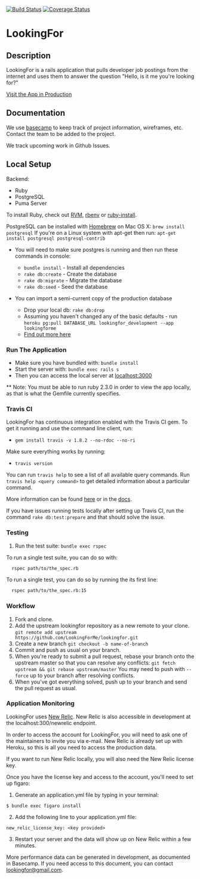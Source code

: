 [![Build Status](https://travis-ci.org/LookingForMe/lookingfor.svg?branch=master)](https://travis-ci.org/LookingForMe/lookingfor)
[![Coverage Status](https://coveralls.io/repos/github/LookingForMe/lookingfor/badge.svg?branch=master)](https://coveralls.io/github/LookingForMe/lookingfor?branch=master)

# LookingFor

## Description
LookingFor is a rails application that pulls developer job postings from the internet and uses them to answer the question "Hello, is it me you're looking for?"

[Visit the App in Production](https://lookingforme.herokuapp.com/)

## Documentation
We use [basecamp](https://3.basecamp.com/3278136/projects/495148) to keep track of project information, wireframes, etc. Contact the team to be added to the project.

We track upcoming work in Github Issues.

## Local Setup

Backend:

- Ruby
- PostgreSQL
- Puma Server

To install Ruby, check out [RVM](https://rvm.io), [rbenv](https://github.com/sstephenson/rbenv) or [ruby-install](https://github.com/postmodern/ruby-install).

PostgreSQL can be installed with [Homebrew](http://brew.sh) on Mac OS X: `brew install postgresql`
If you're on a Linux system with apt-get then run: `apt-get install postgresql postgresql-contrib`

* You will need to make sure postgres is running and then run these commands in console:
  - `bundle install` - Install all dependencies
  - `rake db:create` - Create the database
  - `rake db:migrate` - Migrate the database
  - `rake db:seed` - Seed the database

* You can import a semi-current copy of the production database
  - Drop your local db: `rake db:drop`
  - Assuming you haven't changed any of the basic defaults - run `heroku pg:pull DATABASE_URL lookingfor_development --app lookingforme`
  - [Find out more here](https://devcenter.heroku.com/articles/heroku-postgresql#pg-push-and-pg-pull)

### Run The Application

* Make sure you have bundled with: `bundle install`
* Start the server with: `bundle exec rails s`
* Then you can access the local server at [localhost:3000](http://localhost:3000)

** Note: You must be able to run ruby 2.3.0 in order to view the app locally, as that is what the Gemfile currently specifies.

### Travis CI

LookingFor has continuous integration enabled with the Travis CI gem. To get it running and use the command line client, run:

* `gem install travis -v 1.8.2 --no-rdoc --no-ri`

Make sure everything works by running:

* `travis version`

You can run `travis help` to see a list of all available query commands. Run `travis help <query command>` to get detailed information about a particular command.

More information can be found [here](https://github.com/travis-ci/travis.rb#command-line-client) or in the [docs](https://docs.travis-ci.com/).

If you have issues running tests locally after setting up Travis CI, run the command `rake db:test:prepare` and that should solve the issue.

### Testing
1. Run the test suite: `bundle exec rspec`

To run a single test suite, you can do so with:

```bash
  rspec path/to/the_spec.rb
```
To run a single test, you can do so by running the its first line:

```bash
  rspec path/to/the_spec.rb:15
```

### Workflow

1. Fork and clone.
1. Add the upstream lookingfor repository as a new remote to your clone.
   `git remote add upstream https://github.com/LookingForMe/lookingfor.git`
1. Create a new branch
   `git checkout -b name-of-branch`
1. Commit and push as usual on your branch.
1. When you're ready to submit a pull request, rebase your branch onto
   the upstream master so that you can resolve any conflicts:
   `git fetch upstream && git rebase upstream/master`
   You may need to push with `--force` up to your branch after resolving conflicts.
1. When you've got everything solved, push up to your branch and send the pull request as usual.

### Application Monitoring

LookingFor uses [New Relic](http://newrelic.com/). New Relic is also accessible in development at the localhost:300/newrelic endpoint.

In order to access the account for LookingFor, you will need to ask one of the maintainers to invite you via e-mail. New Relic is already set up with Heroku, so this is all you need to access the production data.

If you want to run New Relic locally, you will also need the New Relic license key.

Once you have the license key and access to the account, you'll need to set up figaro:

1. Generate an application.yml file by typing in your terminal:

  `$ bundle exec figaro install`

2. Add the following line to your application.yml file:

 `new_relic_license_key: <key provided>`

3. Restart your server and the data will show up on New Relic within a few minutes.

More performance data can be generated in development, as documented in Basecamp. If you need access to this document, you can contact lookingfor@gmail.com.
